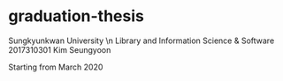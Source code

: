 # graduation-thesis

Sungkyunkwan University \n
Library and Information Science & Software
2017310301 Kim Seungyoon

Starting from March 2020
